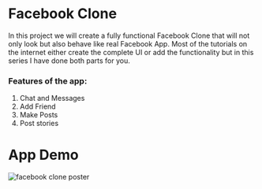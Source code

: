 # Facebook Clone

In this project we will create a fully functional Facebook Clone that will not only look but also behave like real Facebook App. Most of the tutorials on the internet either create the complete UI or add the functionality but in this series I have done both parts for you.


### Features of the app:
1. Chat and Messages
2. Add Friend
3. Make Posts
4. Post stories

# App Demo
![facebook clone poster](https://github.com/CoderrHQ/facebook_clone/assets/132180413/48f258e2-8bf1-459f-82e8-6f2e26b8891a)
